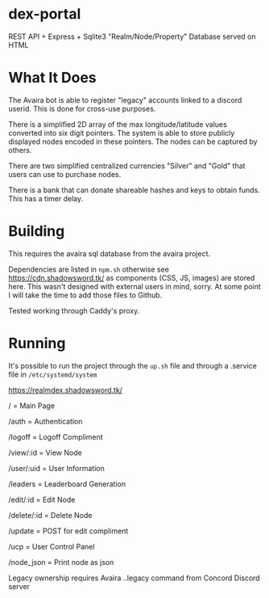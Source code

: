 # dex-portal
REST API + Express + Sqlite3 "Realm/Node/Property" Database served on HTML

# What It Does
The Avaira bot is able to register "legacy" accounts linked to a discord userid. This is done for cross-use purposes.

There is a simplified 2D array of the max longitude/latitude values converted into six digit pointers.
The system is able to store publicly displayed nodes encoded in these pointers. The nodes can be captured by others.

There are two simplified centralized currencies "Silver" and "Gold" that users can use to purchase nodes.

There is a bank that can donate shareable hashes and keys to obtain funds. This has a timer delay.

# Building
This requires the avaira sql database from the avaira project.

Dependencies are listed in `npm.sh` otherwise see https://cdn.shadowsword.tk/ as components (CSS, JS, images) are stored here. This wasn't designed with external users in mind, sorry. At some point I will take the time to add those files to Github.

Tested working through Caddy's proxy.

# Running
It's possible to run the project through the `up.sh` file and through a .service file in `/etc/systemd/system`

https://realmdex.shadowsword.tk/

/ = Main Page

/auth = Authentication

/logoff = Logoff Compliment

/view/:id = View Node

/user/:uid = User Information

/leaders = Leaderboard Generation

/edit/:id = Edit Node

/delete/:id = Delete Node

/update = POST for edit compliment

/ucp = User Control Panel

/node_json = Print node as json

Legacy ownership requires Avaira ..legacy command from Concord Discord server

